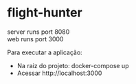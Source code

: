 # flight-hunter
server runs port 8080  
web runs port 3000

Para executar a aplicação:
 - Na raiz do projeto: docker-compose up
 - Acessar http://localhost:3000
 
